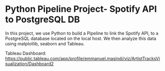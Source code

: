 # Python Pipeline Project- Spotify API to PostgreSQL DB

In this project, we use Python to build a Pipeline to link the Spotify API, to a PostgreSQL database located on the local host. We then analyze this data using matplotlib, seaborn and Tableau.

Tableau Dashboard: https://public.tableau.com/app/profile/emmanuel.masindi/viz/ArtistTracksVisualization/Dashboard2
